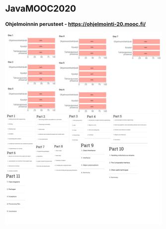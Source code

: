 # JavaMOOC2020

### Ohjelmoinnin perusteet - https://ohjelmointi-20.mooc.fi/
![Alt text](MOOC_JAVA_1.png?raw=true "Title")
![Alt text](topics.png?raw=true "Topics")
